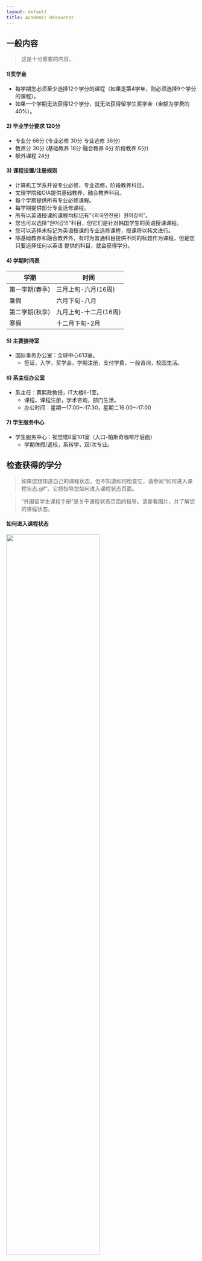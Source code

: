 ```yaml
---
layout: default
title: Academic Resources
---
```

## 一般内容

> 这是十分重要的内容。

#### 1)奖学金

* 每学期您必须至少选择12个学分的课程（如果是第4学年，则必须选择9个学分的课程）。
* 如果一个学期无法获得12个学分，就无法获得留学生奖学金（金额为学费的40%）。

#### 2) 毕业学分要求 120分

* 专业分 66分 (专业必修 30分 专业选修 36分)
* 教养分 30分 (基础教养 18分 融合教养 6分 阶段教养 6分)
* 额外课程 24分


#### 3) 课程设置/注册规则

* 计算机工学系开设专业必修，专业选修，阶段教养科目。
* 文理学院和OIA提供基础教养，融合教养科目。
* 每个学期提供所有专业必修课程。
* 每学期提供部分专业选修课程。
* 所有以英语授课的课程均标记有“（외국인전용）원어강의”。
* 您也可以选择“원어강의”科目，但它们是针对韩国学生的英语授课课程。
* 您可以选择未标记为英语授课的专业选修课程，授课将以韩文进行。
* 除基础教养和融合教养外，有时为普通科目提供不同的标题作为课程，但是您只要选择任何以英语   提供的科目，就会获得学分。

#### 4) 学期时间表
|学期|时间| 
|---|---|
| 第一学期(春季)|三月上旬-六月(16周)| 
| 暑假|六月下旬-八月| 
| 第二学期(秋季)|九月上旬-十二月(16周)| 
| 寒假|十二月下旬-2月| 

#### 5) 主要接待室

-  国际事务办公室：全球中心613室。
    -   签证，入学，奖学金，学期注册，支付学费，一般咨询，校园生活。


#### 6) 系主任办公室

- 系主任：黄熙政教授，IT大楼6-1室。
  - 课程，课程注册，学术咨询，部门生活。
  - 办公时间：星期一17:00〜17:30，星期二16:00〜17:00

#### 7) 学生服务中心

- 学生服务中心：视觉塔B室101室（入口-帕斯奇咖啡厅后面）
  - 学期休假/返校，系转学，双/次专业。

## 检查获得的学分

> 如果您想知道自己的课程状态，但不知道如何检查它，请参阅“如何进入课程状态.gif”。它将指导您如何进入课程状态页面。

> “外国留学生课程手册”是关于课程状态页面的指导。请查看图片，并了解您的课程状态。

#### 如何进入课程状态

<img src="img/How to Go Course Status.gif" width="70%" height="70%">



<img src="img/Course_Mannual_for_Foreign_Student_CN.png" width="70%" height="70%">

## 申请笔记本电脑支援金
## 转系申请
> 请查看学校网站

> http://www.gachon.ac.kr/community/opencampus/06.jsp?mode=view&boardType_seq=340&board_no=526

1.申请期间：2018.11.12（星期一）〜11.23（星期五）。

2.申请资格：第一学年第二学期开始。

3.招收人数：每个学科入学招收人数的50%。

4.成绩要求：平均成绩2.5分以上

5.提交文件：申请，等级证明，学习计划。
* 旅游管理，东洋文学，建筑工程，室内环境，生物纳米，生物医药，运动康复福利不需要学习计划。
- 如果申请学科需要请提交其他材料，请一并提交。    

6.接待处：现在所在学科办公室

7.公告：2019.01.17(Thur) University website

8.注意：
  * 如果您的申请通过，则在您之前的专业获得的学分将根据您新专业的课程进行更改。课程将对应于您所在学号的学年。
  * 基础教养，阶段教养将以相同的学分转移。
  * GM，ME，MM将更改为常规选择。
  * 专业变更的第一学期不能获得优秀奖学金。
  * 如果您的申请通过，您必修在新专业学习一些课程。
  * 专业变更后，需要支付以变更的学费。


有关更多信息，请联系您当前的专业办公室。
## 课程
> 课程搜索-点击链接

> http://203.249.126.126:9090/servlets/jsp/timetable/frame.jsp?lang=en

2017.2018学年
  * 带有ENG标记的科目是英语授课的科目。
  * 实际开设的科目每学期可能有所不同。
  * 选择适合您年级的课程。

[Curriculum-CE-2017](pdf/Curriculum-CE-2017.pdf)


[Curriculum-CE-2018](pdf/Curriculum-CE-2018.pdf)
## 可申请学分数
## 课程申请
## 外国人班授课目录
## 学费通知书查询与打印
>如果您想查看或打印学费，但不知道该怎么做，请下载“如何打印学费账单.pptx”并阅读。

<img src="img/how_to_printout.gif" width="70%" height="70%">
<br>
[How to printout tuituion payment bill.pptx](pdf/How_to_print_out_tuition_fees.pptx){: target="_blank"}

- 不同学生之间的学费是不同的。
- 如果您对查询有疑问或问题，请到办公室询问。

## 学费缴纳
>如果您不知道如何查询并打印您的学费付款单，请检查此部分上方的“如何打印学费付款单.pptx”。
>在学费缴纳期间，您只能在07:00至23:30之间支付学费。

学费通知书

**一次性支付**
- 第一次缴费时间 : 2019. 08. 26(周一) ~ 08.30(周五)
- 第二次缴费时间 : 2019.09.09(周一) ~ 09.13(周五)
- 第三次缴费时间 : 2019.09.23(周一) ~ 09.27(周五)
    - 在 2019.08.13(周三) 13:00之后查询并打印您的学费通知书。

**分期付款**
- 申请时间 : 2019.08.01(周五) ~ 08.30(周五) 15:00
- 通过公示日期 : 2019.08.30(周五) 16:00
- 第一部分(学费的三分之一) : 2019.09.09(周一) ~ 09.20(周五)
- 第二部分(学费的三分之一) : 2019.10.07(周一) ~ 10.18(周五)
- 第三部分(学费的三分之一) : 2019.11.04(周一) ~ 11.16(周五)
    - 您可以在付款的第一天打印出每笔学费。
    - 请检查“如何申请支付学费.pptx的部分'

<img src="img/divided.gif" width="70%" height="70%">
<br>
[How to apply to divided of tuition fee.pptx](pdf/how_to_divide_tuition_fee.pptx){: target="_blank"}
